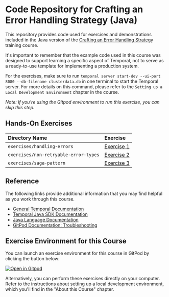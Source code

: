 # Code Repository for Crafting an Error Handling Strategy (Java)

This repository provides code used for exercises and demonstrations
included in the Java version of the [Crafting an Error Handling Strategy](https://learn.temporal.io/courses/crafting-error-strategy)
training course.

It's important to remember that the example code used in this course was designed 
to support learning a specific aspect of Temporal, not to serve as a ready-to-use 
template for implementing a production system.

For the exercises, make sure to run `temporal server start-dev --ui-port 8080 --db-filename clusterdata.db` 
in one terminal to start the Temporal server. For more details on this command,
please refer to the `Setting up a Local Development Environment` chapter in the
course. 

*Note: If you're using the Gitpod environment to run this exercise, you can skip this step.*

## Hands-On Exercises

| Directory Name                        | Exercise                                                    |
| :------------------------------------ | :---------------------------------------------------------- |
| `exercises/handling-errors`  | [Exercise 1](exercises/handling-errors/README.md)  |
| `exercises/non-retryable-error-types`    | [Exercise 2](exercises/non-retryable-error-types/README.md)    |
| `exercises/saga-pattern`        | [Exercise 3](exercises/saga-pattern/README.md)        |

## Reference

The following links provide additional information that you may find helpful as
you work through this course.

- [General Temporal Documentation](https://docs.temporal.io/)
- [Temporal Java SDK Documentation](https://www.javadoc.io/doc/io.temporal/temporal-sdk/latest/index.html)
- [Java Language Documentation](https://docs.oracle.com/en/java/)
- [GitPod Documentation: Troubleshooting](https://www.gitpod.io/docs/troubleshooting)

## Exercise Environment for this Course

You can launch an exercise environment for this course in GitPod by clicking the
button below:

[![Open in Gitpod](https://gitpod.io/button/open-in-gitpod.svg)](https://gitpod.io/#https://github.com/temporalio/edu-errors-java-code)

Alternatively, you can perform these exercises directly on your computer. Refer 
to the instructions about setting up a local development environment, which you'll 
find in the "About this Course" chapter.
